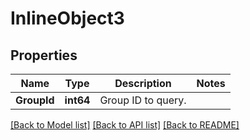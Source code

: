 # InlineObject3

## Properties
Name | Type | Description | Notes
------------ | ------------- | ------------- | -------------
**GroupId** | **int64** | Group ID to query. | 

[[Back to Model list]](../README.md#documentation-for-models) [[Back to API list]](../README.md#documentation-for-api-endpoints) [[Back to README]](../README.md)


